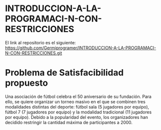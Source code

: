 # INTRODUCCION-A-LA-PROGRAMACI-N-CON-RESTRICCIONES

El link al repositorio es el siguiente: https://github.com/Germiprogramer/INTRODUCCION-A-LA-PROGRAMACI-N-CON-RESTRICCIONES.git

# Problema de Satisfacibilidad propuesto

Una asociación de fútbol celebra el 50 aniversario de su fundación. Para ello, se quiere organizar un torneo masivo en el que se combinen tres modalidades distintas del deporte: fútbol sala (5 jugadores por equipo), fútbol 7 (7 jugadores por equipo) y la modalidad tradicional (11 jugadores por equipo). Debido a la popularidad del evento, los organizadores han decidido restringir la cantidad máxima de participantes a 2000.
